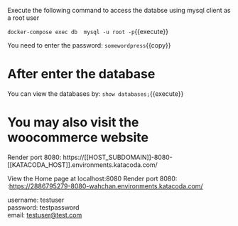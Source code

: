 Execute the following command to  access the databse using mysql client as a root user

`docker-compose exec db  mysql -u root -p`{{execute}}


You need to enter the password:
`somewordpress`{{copy}}

# After enter the database
You can view the databases by:
 `show databases;`{{execute}}


# You may also visit the woocommerce website

Render port 8080: https://[[HOST_SUBDOMAIN]]-8080-[[KATACODA_HOST]].environments.katacoda.com/




View the Home page at  localhost:8080
Render port 8080: :https://2886795279-8080-wahchan.environments.katacoda.com/

username: testuser
<br>
password: testpassword
<br>
email: testuser@test.com









